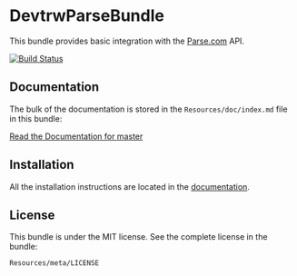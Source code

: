 DevtrwParseBundle
=============

This bundle provides basic integration with the
[Parse.com](https://www.parse.com/docs/rest) API.


[![Build Status](https://secure.travis-ci.org/devtrw/DevtrwParseBundle.png?branch=master)](http://travis-ci.org/devtrw/DevtrwParseBundle)

Documentation
-------------

The bulk of the documentation is stored in the `Resources/doc/index.md`
file in this bundle:

[Read the Documentation for master](https://github.com/devtrw/DevtrwParseBundle/blob/master/Resources/doc/index.md)


Installation
------------

All the installation instructions are located in the [documentation](https://github.com/devtrw/DevtrwParseBundle/blob/master/Resources/doc/index.md).

License
-------

This bundle is under the MIT license. See the complete license in the bundle:

    Resources/meta/LICENSE
